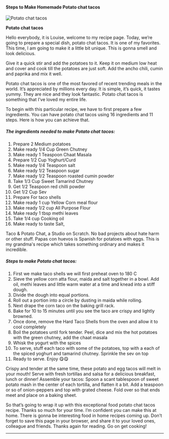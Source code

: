             

#### Steps to Make Homemade Potato chat tacos

![Potato chat tacos](https://img-global.cpcdn.com/recipes/a283a37590e8250f/751x532cq70/potato-chat-tacos-recipe-main-photo.jpg)

**Potato chat tacos**

Hello everybody, it is Louise, welcome to my recipe page. Today, we’re going to prepare a special dish, potato chat tacos. It is one of my favorites. This time, I am going to make it a little bit unique. This is gonna smell and look delicious.

Give it a quick stir and add the potatoes to it. Keep it on medium low heat and cover and cook till the potatoes are just soft. Add the ancho chili, cumin and paprika and mix it well.

Potato chat tacos is one of the most favored of recent trending meals in the world. It’s appreciated by millions every day. It is simple, it’s quick, it tastes yummy. They are nice and they look fantastic. Potato chat tacos is something that I’ve loved my entire life.

To begin with this particular recipe, we have to first prepare a few ingredients. You can have potato chat tacos using 16 ingredients and 11 steps. Here is how you can achieve that.

##### The ingredients needed to make Potato chat tacos:

1.  Prepare 2 Medium potatoes
2.  Make ready 1/4 Cup Green Chutney
3.  Make ready 1 Teaspoon Chaat Masala
4.  Prepare 1/2 Cup Yoghurt/Curd
5.  Make ready 1/4 Teaspoon salt
6.  Make ready 1/2 Teaspoon sugar
7.  Make ready 1/2 Teaspoon roasted cumin powder
8.  Take 1/3 Cup Sweet Tamarind Chutney
9.  Get 1/2 Teaspoon red chilli powder
10.  Get 1/2 Cup Sev
11.  Prepare For taco shells
12.  Make ready 1 cup Yellow Corn meal flour
13.  Make ready 1/2 cup All Purpose Flour
14.  Make ready 1 tbsp methi leaves
15.  Take 1/4 cup Cooking oil
16.  Make ready to taste Salt,

Taco & Potato Chat, a Studio on Scratch. No bad projects about hate harm or other stuff. Papas con huevos is Spanish for potatoes with eggs. This is my grandma's recipe which takes something ordinary and makes it incredible.

##### Steps to make Potato chat tacos:

1.  First we make taco shells we will first preheat oven to 180 C
2.  Sieve the yellow corn atta flour, maida and salt together in a bowl. Add oil, methi leaves and little warm water at a time and knead into a stiff dough.
3.  Divide the dough into equal portions.
4.  Roll out a portion into a circle by dusting in maida while rolling.
5.  Next drape the corn taco on the baking grill rack.
6.  Bake for 10 to 15 minutes until you see the taco are crispy and lightly browned.
7.  Once done, remove the Hard Taco Shells from the oven and allow it to cool completely
8.  Boil the potatoes until fork tender. Peel, dice and mix the hot potatoes with the green chutney, add the chaat masala
9.  Whisk the yogurt with the spices
10.  To serve, stuff each taco with some of the potatoes, top with a each of the spiced yoghurt and tamarind chutney. Sprinkle the sev on top
11.  Ready to serve. Enjoy 😋😋

Crispy and tender at the same time, these potato and egg tacos will melt in your mouth! Serve with fresh tortillas and salsa for a delicious breakfast, lunch or dinner! Assemble your tacos: Spoon a scant tablespoon of sweet potato mash in the center of each tortilla, and flatten it a bit. Add a teaspoon or so of onion-peppers and top with grated cheese. Fold over so that ends meet and place on a baking sheet.

So that’s going to wrap it up with this exceptional food potato chat tacos recipe. Thanks so much for your time. I’m confident you can make this at home. There is gonna be interesting food in home recipes coming up. Don’t forget to save this page in your browser, and share it to your loved ones, colleague and friends. Thanks again for reading. Go on get cooking!

* * *